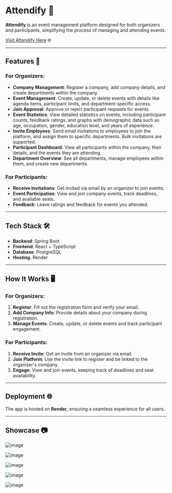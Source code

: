 # Attendify 🎉  
**Attendify** is an event management platform designed for both organizers and participants, simplifying the process of managing and attending events.  

[Visit Attendify Here](https://attendify-frontend.onrender.com/home) 🌐  

---

## Features 🚀  

### For Organizers:  
- **Company Management**: Register a company, add company details, and create departments within the company.  
- **Event Management**: Create, update, or delete events with details like agenda items, participant limits, and department-specific access.  
- **Join Approval**: Approve or reject participant requests for events.  
- **Event Statistics**: View detailed statistics on events, including participant counts, feedback ratings, and graphs with demographic data such as age, occupation, gender, education level, and years of experience.  
- **Invite Employees**: Send email invitations to employees to join the platform, and assign them to specific departments. Bulk invitations are supported.  
- **Participant Dashboard**: View all participants within the company, their details, and the events they are attending.  
- **Department Overview**: See all departments, manage employees within them, and create new departments.

### For Participants:  
- **Receive Invitations**: Get invited via email by an organizer to join events.  
- **Event Participation**: View and join company events, track deadlines, and available seats.  
- **Feedback**: Leave ratings and feedback for events you attended.

---

## Tech Stack 🛠️  
- **Backend**: Spring Boot  
- **Frontend**: React + TypeScript  
- **Database**: PostgreSQL  
- **Hosting**: Render  

---

## How It Works 🖥️  

### For Organizers:  
1. **Register**: Fill out the registration form and verify your email.  
2. **Add Company Info**: Provide details about your company during registration.  
3. **Manage Events**: Create, update, or delete events and track participant engagement.  

### For Participants:  
1. **Receive Invite**: Get an invite from an organizer via email.  
2. **Join Platform**: Use the invite link to register and be linked to the organizer's company.  
3. **Engage**: View and join events, keeping track of deadlines and seat availability.  

---

## Deployment 🌐  
The app is hosted on **Render**, ensuring a seamless experience for all users.  

---

## Showcase 📷

![image](https://github.com/user-attachments/assets/37c6fc1a-7a3a-4fd7-9660-8bd48125cf03)

![image](https://github.com/user-attachments/assets/69eb1c47-a103-4075-ba49-0d962c0cf8bb)

![image](https://github.com/user-attachments/assets/fae72e3e-72c1-44ac-a6ee-8ac60b9ab01e)

![image](https://github.com/user-attachments/assets/e526e0c2-c557-4edd-ae03-f0105416ab44)

![image](https://github.com/user-attachments/assets/bbbbcda7-ef7c-4ef1-ba22-bcc1d1253e10)





